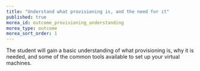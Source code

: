 ```yaml
---
title: "Understand what provisioning is, and the need for it"
published: true
morea_id: outcome_provisioning_understanding
morea_type: outcome
morea_sort_order: 1
---
```

The student will gain a basic understanding of what provisioning is, why it is needed, and some of the common tools available to set up your virtual machines.